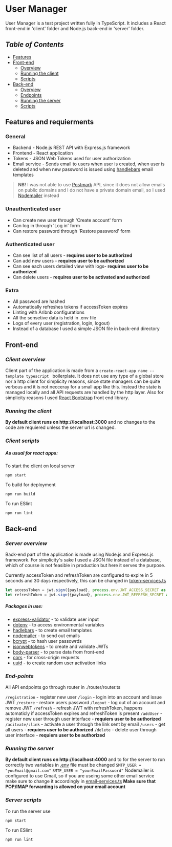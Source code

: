 # User Manager

User Manager is a test project written fully in TypeScript. It includes a React front-end in 'client' folder and Node.js back-end in 'server' folder.

## _Table of Contents_
- [Features](#features)
- [Front-end](#front-end)
  - [Overview](#client-overview)
  - [Running the client](#running-the-client)
  - [Scripts](#front-end-scripts)
- [Back-end](#back-end)
  - [Overview](#server-overview)
  - [Endpoints](#end-points)
  - [Running the server](#running-the-server)
  - [Scripts](#server-script)


## Features and requierments

### General
- Backend - Node.js REST API with Express.js framework
- Frontend - React application
- Tokens - JSON Web Tokens used for user authorization
- Email service - Sends email to users when user is created, when user is deleted and when new password is issued using [handlebars](https://www.npmjs.com/package/handlebars) email templates

>**NB!**
I was not able to use [Postmark](https://postmarkapp.com/) API, since it does not allow emails on public domains and I do not have a private domain email, so I used [Nodemailer](https://www.npmjs.com/package/nodemailer) instead

### Unauthenticated user
- Can create new user through 'Create account' form
- Can log in through 'Log in' form
- Can restore password through 'Restore password' form

### Authenticated user
- Can see list of all users - **requires user to be authorized**
- Can add new users - **requires user to be authorized**
- Can see each users detailed view with logs- **requires user to be authorized**
- Can delete users - **requires user to be activated and authorized**

### Extra
- All password are hashed
- Automatically refreshes tokens if accessToken expires
- Linting with Aribnb configurations
- All the sensetive data is held in .env file
- Logs of every user (registration, login, logout)
- Instead of a database I used a simple JSON file in back-end directory

## Front-end

### _Client overview_
Client part of the application is made from a ``create-react-app name --template typescript `` boilerplate. It does not use any type of a global store nor a http client for simplicity reasons, since state managers can be quite verbous and it is not necceray for a small app like this. Instead the state is managed locally and all API requests are handled by the http layer. Also for simplicity reasons I used [React Bootstrap](https://react-bootstrap.github.io/) front end library.

### _Running the client_

**By default client runs on http://localhost:3000** and no changes to the code are requiered unless the server url is changed.


### _Client scripts_

##### As usual for react apps:
To start the client on local server
```
npm start
```
To build for deployment
```
npm run build
```

To run ESlint
```
npm run lint
```



## Back-end

### _Server overview_
Back-end part of the application is made using Node.js and Express.js framework. For simplicity's sake I used a JSON file instead of a database, which of course is not feasible in production but here it serves the purpose.

Currently accessToken and refreshToken are configured to expire in 5 seconds and 30 days respectively, this can be changed in [token-services.ts](./server/services/token-services.ts)
```typescript
let accessToken = jwt.sign({payload}, process.env.JWT_ACCESS_SECRET as string, {expiresIn: '5s'})
let refreshToken = jwt.sign({payload}, process.env.JWT_REFRESH_SECRET as string, {expiresIn: '30d'})
```

##### Packages in use:
- [express-validator](https://www.npmjs.com/package/express-validator) - to validate user input
- [dotenv](https://www.npmjs.com/package/dotenv) - to access environmental variables
- [hadlebars](https://www.npmjs.com/package/handlebars) - to create email templates
- [nodemailer](https://www.npmjs.com/package/nodemailer) - to send out emails
- [bcrypt](https://www.npmjs.com/package/bcrypt) - to hash user passowrds
- [jsonwebtokens](https://www.npmjs.com/package/jsonwebtoken) - to create and validate JWTs
- [body-parser](https://www.npmjs.com/package/body-parser) - to parse data from front-end
- [cors](https://www.npmjs.com/package/cors) - for cross-origin requests
- [uuid](https://www.npmjs.com/package/uuid) - to create random user activation links

### _End-points_
All API endpoints go through router in ./router/router.ts

``/registration`` - register new user
``/login`` - login into an account and issue JWT
``/restore`` - restore users password
``/logout`` - log out of an account and remove JWT
``/refresh`` - refresh JWT with refreshToken, happens automaticly if accessToken expires and refreshToken is present
``/addUser`` - register new user through user interface - **requiers user to be authorized**
``/acitvate/:link`` - activate a user through the link sent by email
``/users`` - get all users - **requiers user to be authorized**
``/delete`` - delete user through user interface - **requiers user to be authorized**

### _Running the server_
**By default client runs on http://localhost:4000** and to for the server to run correctly two variables in [.env](./server/.env) file must be changed
``
SMTP_USER = "youEmail@gmail.com"
``
``
SMTP_USER = "yourEmailPassword"
``
Nodemailer is configured to use Gmail, so if you are useing some other email service make sure to change it accordingly in [email-services.ts](./server/services/email-services.ts)
**Make sure that POP/IMAP forwarding is allowed on your email account**


### _Server scripts_
To run the server use
```
npm start
```
To run ESlint
```
npm run lint
```
